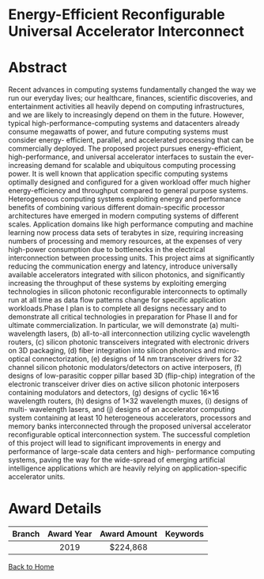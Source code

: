 
Energy-Efficient Reconfigurable Universal Accelerator Interconnect
==================================================================

# Abstract


Recent advances in computing systems fundamentally changed the way we run our everyday lives; our healthcare, finances, scientific discoveries, and entertainment activities all heavily depend on computing infrastructures, and we are likely to increasingly depend on them in the future. However, typical high-performance-computing systems and datacenters already consume megawatts of power, and future computing systems must consider energy- efficient, parallel, and accelerated processing that can be commercially deployed. The proposed project pursues energy-efficient, high-performance, and universal accelerator interfaces to sustain the ever-increasing demand for scalable and ubiquitous computing processing power. It is well known that application specific computing systems optimally designed and configured for a given workload offer much higher energy-efficiency and throughput compared to general purpose systems. Heterogeneous computing systems exploiting energy and performance benefits of combining various different domain-specific processor architectures have emerged in modern computing systems of different scales. Application domains like high performance computing and machine learning now process data sets of terabytes in size, requiring increasing numbers of processing and memory resources, at the expenses of very high-power consumption due to bottlenecks in the electrical interconnection between processing units. This project aims at significantly reducing the communication energy and latency, introduce universally available accelerators integrated with silicon photonics, and significantly increasing the throughput of these systems by exploiting emerging technologies in silicon photonic reconfigurable interconnects to optimally run at all time as data flow patterns change for specific application workloads.Phase I plan is to complete all designs necessary and to demonstrate all critical technologies in preparation for Phase II and for ultimate commercialization. In particular, we will demonstrate (a) multi-wavelength lasers, (b) all-to-all interconnection utilizing cyclic wavelength routers, (c) silicon photonic transceivers integrated with electronic drivers on 3D packaging, (d) fiber integration into silicon photonics and micro-optical connectorization, (e) designs of 14 nm transceiver drivers for 32 channel silicon photonic modulators/detectors on active interposers, (f) designs of low-parasitic copper pillar based 3D (flip-chip) integration of the electronic transceiver driver dies on active silicon photonic interposers containing modulators and detectors, (g) designs of cyclic 16×16 wavelength routers, (h) designs of 1×32 wavelength muxes, (i) designs of multi- wavelength lasers, and (j) designs of an accelerator computing system containing at least 10 heterogeneous accelerators, processors and memory banks interconnected through the proposed universal accelerator reconfigurable optical interconnection system. The successful completion of this project will lead to significant improvements in energy and performance of large-scale data centers and high- performance computing systems, paving the way for the wide-spread of emerging artificial intelligence applications which are heavily relying on application-specific accelerator units.  

# Award Details

|Branch|Award Year|Award Amount|Keywords|
| :---: | :---: | :---: | :---: |
||2019|$224,868||
  
  


[Back to Home](https://github.com/chrischow/dod_sbir_awards/CC/#767)